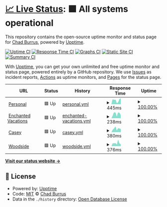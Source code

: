 # [📈 Live Status](https://chadburrus.github.io/upptime): <!--live status--> **🟩 All systems operational**

This repository contains the open-source uptime monitor and status page for [Chad Burrus](chadburrus.com), powered by [Upptime](https://github.com/upptime/upptime).

[![Uptime CI](https://github.com/chadburrus/upptime/workflows/Uptime%20CI/badge.svg)](https://github.com/chadburrus/upptime/actions?query=workflow%3A%22Uptime+CI%22)
[![Response Time CI](https://github.com/chadburrus/upptime/workflows/Response%20Time%20CI/badge.svg)](https://github.com/chadburrus/upptime/actions?query=workflow%3A%22Response+Time+CI%22)
[![Graphs CI](https://github.com/chadburrus/upptime/workflows/Graphs%20CI/badge.svg)](https://github.com/chadburrus/upptime/actions?query=workflow%3A%22Graphs+CI%22)
[![Static Site CI](https://github.com/chadburrus/upptime/workflows/Static%20Site%20CI/badge.svg)](https://github.com/chadburrus/upptime/actions?query=workflow%3A%22Static+Site+CI%22)
[![Summary CI](https://github.com/chadburrus/upptime/workflows/Summary%20CI/badge.svg)](https://github.com/chadburrus/upptime/actions?query=workflow%3A%22Summary+CI%22)

With [Upptime](https://upptime.js.org), you can get your own unlimited and free uptime monitor and status page, powered entirely by a GitHub repository. We use [Issues](https://github.com/chadburrus/upptime/issues) as incident reports, [Actions](https://github.com/chadburrus/upptime/actions) as uptime monitors, and [Pages](https://chadburrus.github.io/upptime) for the status page.

<!--start: status pages-->
<!-- This summary is generated by Upptime (https://github.com/upptime/upptime) -->
<!-- Do not edit this manually, your changes will be overwritten -->
<!-- prettier-ignore -->
| URL | Status | History | Response Time | Uptime |
| --- | ------ | ------- | ------------- | ------ |
| <img alt="" src="https://favicons.githubusercontent.com/chadburrus.com" height="13"> [Personal](https://chadburrus.com) | 🟩 Up | [personal.yml](https://github.com/chadburrus/upptime/commits/HEAD/history/personal.yml) | <details><summary><img alt="Response time graph" src="./graphs/personal/response-time-week.png" height="20"> 445ms</summary><br><a href="https://chadburrus.github.io/upptime/history/personal"><img alt="Response time 600" src="https://img.shields.io/endpoint?url=https%3A%2F%2Fraw.githubusercontent.com%2Fchadburrus%2Fupptime%2FHEAD%2Fapi%2Fpersonal%2Fresponse-time.json"></a><br><a href="https://chadburrus.github.io/upptime/history/personal"><img alt="24-hour response time 670" src="https://img.shields.io/endpoint?url=https%3A%2F%2Fraw.githubusercontent.com%2Fchadburrus%2Fupptime%2FHEAD%2Fapi%2Fpersonal%2Fresponse-time-day.json"></a><br><a href="https://chadburrus.github.io/upptime/history/personal"><img alt="7-day response time 445" src="https://img.shields.io/endpoint?url=https%3A%2F%2Fraw.githubusercontent.com%2Fchadburrus%2Fupptime%2FHEAD%2Fapi%2Fpersonal%2Fresponse-time-week.json"></a><br><a href="https://chadburrus.github.io/upptime/history/personal"><img alt="30-day response time 413" src="https://img.shields.io/endpoint?url=https%3A%2F%2Fraw.githubusercontent.com%2Fchadburrus%2Fupptime%2FHEAD%2Fapi%2Fpersonal%2Fresponse-time-month.json"></a><br><a href="https://chadburrus.github.io/upptime/history/personal"><img alt="1-year response time 600" src="https://img.shields.io/endpoint?url=https%3A%2F%2Fraw.githubusercontent.com%2Fchadburrus%2Fupptime%2FHEAD%2Fapi%2Fpersonal%2Fresponse-time-year.json"></a></details> | <details><summary><a href="https://chadburrus.github.io/upptime/history/personal">100.00%</a></summary><a href="https://chadburrus.github.io/upptime/history/personal"><img alt="All-time uptime 99.76%" src="https://img.shields.io/endpoint?url=https%3A%2F%2Fraw.githubusercontent.com%2Fchadburrus%2Fupptime%2FHEAD%2Fapi%2Fpersonal%2Fuptime.json"></a><br><a href="https://chadburrus.github.io/upptime/history/personal"><img alt="24-hour uptime 100.00%" src="https://img.shields.io/endpoint?url=https%3A%2F%2Fraw.githubusercontent.com%2Fchadburrus%2Fupptime%2FHEAD%2Fapi%2Fpersonal%2Fuptime-day.json"></a><br><a href="https://chadburrus.github.io/upptime/history/personal"><img alt="7-day uptime 100.00%" src="https://img.shields.io/endpoint?url=https%3A%2F%2Fraw.githubusercontent.com%2Fchadburrus%2Fupptime%2FHEAD%2Fapi%2Fpersonal%2Fuptime-week.json"></a><br><a href="https://chadburrus.github.io/upptime/history/personal"><img alt="30-day uptime 100.00%" src="https://img.shields.io/endpoint?url=https%3A%2F%2Fraw.githubusercontent.com%2Fchadburrus%2Fupptime%2FHEAD%2Fapi%2Fpersonal%2Fuptime-month.json"></a><br><a href="https://chadburrus.github.io/upptime/history/personal"><img alt="1-year uptime 99.76%" src="https://img.shields.io/endpoint?url=https%3A%2F%2Fraw.githubusercontent.com%2Fchadburrus%2Fupptime%2FHEAD%2Fapi%2Fpersonal%2Fuptime-year.json"></a></details>
| <img alt="" src="https://favicons.githubusercontent.com/yourenchantingvacation.com" height="13"> [Enchanted Vacations](https://yourenchantingvacation.com) | 🟩 Up | [enchanted-vacations.yml](https://github.com/chadburrus/upptime/commits/HEAD/history/enchanted-vacations.yml) | <details><summary><img alt="Response time graph" src="./graphs/enchanted-vacations/response-time-week.png" height="20"> 238ms</summary><br><a href="https://chadburrus.github.io/upptime/history/enchanted-vacations"><img alt="Response time 359" src="https://img.shields.io/endpoint?url=https%3A%2F%2Fraw.githubusercontent.com%2Fchadburrus%2Fupptime%2FHEAD%2Fapi%2Fenchanted-vacations%2Fresponse-time.json"></a><br><a href="https://chadburrus.github.io/upptime/history/enchanted-vacations"><img alt="24-hour response time 162" src="https://img.shields.io/endpoint?url=https%3A%2F%2Fraw.githubusercontent.com%2Fchadburrus%2Fupptime%2FHEAD%2Fapi%2Fenchanted-vacations%2Fresponse-time-day.json"></a><br><a href="https://chadburrus.github.io/upptime/history/enchanted-vacations"><img alt="7-day response time 238" src="https://img.shields.io/endpoint?url=https%3A%2F%2Fraw.githubusercontent.com%2Fchadburrus%2Fupptime%2FHEAD%2Fapi%2Fenchanted-vacations%2Fresponse-time-week.json"></a><br><a href="https://chadburrus.github.io/upptime/history/enchanted-vacations"><img alt="30-day response time 270" src="https://img.shields.io/endpoint?url=https%3A%2F%2Fraw.githubusercontent.com%2Fchadburrus%2Fupptime%2FHEAD%2Fapi%2Fenchanted-vacations%2Fresponse-time-month.json"></a><br><a href="https://chadburrus.github.io/upptime/history/enchanted-vacations"><img alt="1-year response time 359" src="https://img.shields.io/endpoint?url=https%3A%2F%2Fraw.githubusercontent.com%2Fchadburrus%2Fupptime%2FHEAD%2Fapi%2Fenchanted-vacations%2Fresponse-time-year.json"></a></details> | <details><summary><a href="https://chadburrus.github.io/upptime/history/enchanted-vacations">100.00%</a></summary><a href="https://chadburrus.github.io/upptime/history/enchanted-vacations"><img alt="All-time uptime 99.78%" src="https://img.shields.io/endpoint?url=https%3A%2F%2Fraw.githubusercontent.com%2Fchadburrus%2Fupptime%2FHEAD%2Fapi%2Fenchanted-vacations%2Fuptime.json"></a><br><a href="https://chadburrus.github.io/upptime/history/enchanted-vacations"><img alt="24-hour uptime 100.00%" src="https://img.shields.io/endpoint?url=https%3A%2F%2Fraw.githubusercontent.com%2Fchadburrus%2Fupptime%2FHEAD%2Fapi%2Fenchanted-vacations%2Fuptime-day.json"></a><br><a href="https://chadburrus.github.io/upptime/history/enchanted-vacations"><img alt="7-day uptime 100.00%" src="https://img.shields.io/endpoint?url=https%3A%2F%2Fraw.githubusercontent.com%2Fchadburrus%2Fupptime%2FHEAD%2Fapi%2Fenchanted-vacations%2Fuptime-week.json"></a><br><a href="https://chadburrus.github.io/upptime/history/enchanted-vacations"><img alt="30-day uptime 100.00%" src="https://img.shields.io/endpoint?url=https%3A%2F%2Fraw.githubusercontent.com%2Fchadburrus%2Fupptime%2FHEAD%2Fapi%2Fenchanted-vacations%2Fuptime-month.json"></a><br><a href="https://chadburrus.github.io/upptime/history/enchanted-vacations"><img alt="1-year uptime 99.78%" src="https://img.shields.io/endpoint?url=https%3A%2F%2Fraw.githubusercontent.com%2Fchadburrus%2Fupptime%2FHEAD%2Fapi%2Fenchanted-vacations%2Fuptime-year.json"></a></details>
| <img alt="" src="https://favicons.githubusercontent.com/caseyburrus.org" height="13"> [Casey](https://caseyburrus.org) | 🟩 Up | [casey.yml](https://github.com/chadburrus/upptime/commits/HEAD/history/casey.yml) | <details><summary><img alt="Response time graph" src="./graphs/casey/response-time-week.png" height="20"> 380ms</summary><br><a href="https://chadburrus.github.io/upptime/history/casey"><img alt="Response time 370" src="https://img.shields.io/endpoint?url=https%3A%2F%2Fraw.githubusercontent.com%2Fchadburrus%2Fupptime%2FHEAD%2Fapi%2Fcasey%2Fresponse-time.json"></a><br><a href="https://chadburrus.github.io/upptime/history/casey"><img alt="24-hour response time 357" src="https://img.shields.io/endpoint?url=https%3A%2F%2Fraw.githubusercontent.com%2Fchadburrus%2Fupptime%2FHEAD%2Fapi%2Fcasey%2Fresponse-time-day.json"></a><br><a href="https://chadburrus.github.io/upptime/history/casey"><img alt="7-day response time 380" src="https://img.shields.io/endpoint?url=https%3A%2F%2Fraw.githubusercontent.com%2Fchadburrus%2Fupptime%2FHEAD%2Fapi%2Fcasey%2Fresponse-time-week.json"></a><br><a href="https://chadburrus.github.io/upptime/history/casey"><img alt="30-day response time 364" src="https://img.shields.io/endpoint?url=https%3A%2F%2Fraw.githubusercontent.com%2Fchadburrus%2Fupptime%2FHEAD%2Fapi%2Fcasey%2Fresponse-time-month.json"></a><br><a href="https://chadburrus.github.io/upptime/history/casey"><img alt="1-year response time 370" src="https://img.shields.io/endpoint?url=https%3A%2F%2Fraw.githubusercontent.com%2Fchadburrus%2Fupptime%2FHEAD%2Fapi%2Fcasey%2Fresponse-time-year.json"></a></details> | <details><summary><a href="https://chadburrus.github.io/upptime/history/casey">100.00%</a></summary><a href="https://chadburrus.github.io/upptime/history/casey"><img alt="All-time uptime 99.81%" src="https://img.shields.io/endpoint?url=https%3A%2F%2Fraw.githubusercontent.com%2Fchadburrus%2Fupptime%2FHEAD%2Fapi%2Fcasey%2Fuptime.json"></a><br><a href="https://chadburrus.github.io/upptime/history/casey"><img alt="24-hour uptime 100.00%" src="https://img.shields.io/endpoint?url=https%3A%2F%2Fraw.githubusercontent.com%2Fchadburrus%2Fupptime%2FHEAD%2Fapi%2Fcasey%2Fuptime-day.json"></a><br><a href="https://chadburrus.github.io/upptime/history/casey"><img alt="7-day uptime 100.00%" src="https://img.shields.io/endpoint?url=https%3A%2F%2Fraw.githubusercontent.com%2Fchadburrus%2Fupptime%2FHEAD%2Fapi%2Fcasey%2Fuptime-week.json"></a><br><a href="https://chadburrus.github.io/upptime/history/casey"><img alt="30-day uptime 100.00%" src="https://img.shields.io/endpoint?url=https%3A%2F%2Fraw.githubusercontent.com%2Fchadburrus%2Fupptime%2FHEAD%2Fapi%2Fcasey%2Fuptime-month.json"></a><br><a href="https://chadburrus.github.io/upptime/history/casey"><img alt="1-year uptime 99.81%" src="https://img.shields.io/endpoint?url=https%3A%2F%2Fraw.githubusercontent.com%2Fchadburrus%2Fupptime%2FHEAD%2Fapi%2Fcasey%2Fuptime-year.json"></a></details>
| <img alt="" src="https://favicons.githubusercontent.com/woodside-community.church" height="13"> [Woodside](https://woodside-community.church) | 🟩 Up | [woodside.yml](https://github.com/chadburrus/upptime/commits/HEAD/history/woodside.yml) | <details><summary><img alt="Response time graph" src="./graphs/woodside/response-time-week.png" height="20"> 376ms</summary><br><a href="https://chadburrus.github.io/upptime/history/woodside"><img alt="Response time 312" src="https://img.shields.io/endpoint?url=https%3A%2F%2Fraw.githubusercontent.com%2Fchadburrus%2Fupptime%2FHEAD%2Fapi%2Fwoodside%2Fresponse-time.json"></a><br><a href="https://chadburrus.github.io/upptime/history/woodside"><img alt="24-hour response time 238" src="https://img.shields.io/endpoint?url=https%3A%2F%2Fraw.githubusercontent.com%2Fchadburrus%2Fupptime%2FHEAD%2Fapi%2Fwoodside%2Fresponse-time-day.json"></a><br><a href="https://chadburrus.github.io/upptime/history/woodside"><img alt="7-day response time 376" src="https://img.shields.io/endpoint?url=https%3A%2F%2Fraw.githubusercontent.com%2Fchadburrus%2Fupptime%2FHEAD%2Fapi%2Fwoodside%2Fresponse-time-week.json"></a><br><a href="https://chadburrus.github.io/upptime/history/woodside"><img alt="30-day response time 333" src="https://img.shields.io/endpoint?url=https%3A%2F%2Fraw.githubusercontent.com%2Fchadburrus%2Fupptime%2FHEAD%2Fapi%2Fwoodside%2Fresponse-time-month.json"></a><br><a href="https://chadburrus.github.io/upptime/history/woodside"><img alt="1-year response time 312" src="https://img.shields.io/endpoint?url=https%3A%2F%2Fraw.githubusercontent.com%2Fchadburrus%2Fupptime%2FHEAD%2Fapi%2Fwoodside%2Fresponse-time-year.json"></a></details> | <details><summary><a href="https://chadburrus.github.io/upptime/history/woodside">100.00%</a></summary><a href="https://chadburrus.github.io/upptime/history/woodside"><img alt="All-time uptime 99.81%" src="https://img.shields.io/endpoint?url=https%3A%2F%2Fraw.githubusercontent.com%2Fchadburrus%2Fupptime%2FHEAD%2Fapi%2Fwoodside%2Fuptime.json"></a><br><a href="https://chadburrus.github.io/upptime/history/woodside"><img alt="24-hour uptime 100.00%" src="https://img.shields.io/endpoint?url=https%3A%2F%2Fraw.githubusercontent.com%2Fchadburrus%2Fupptime%2FHEAD%2Fapi%2Fwoodside%2Fuptime-day.json"></a><br><a href="https://chadburrus.github.io/upptime/history/woodside"><img alt="7-day uptime 100.00%" src="https://img.shields.io/endpoint?url=https%3A%2F%2Fraw.githubusercontent.com%2Fchadburrus%2Fupptime%2FHEAD%2Fapi%2Fwoodside%2Fuptime-week.json"></a><br><a href="https://chadburrus.github.io/upptime/history/woodside"><img alt="30-day uptime 100.00%" src="https://img.shields.io/endpoint?url=https%3A%2F%2Fraw.githubusercontent.com%2Fchadburrus%2Fupptime%2FHEAD%2Fapi%2Fwoodside%2Fuptime-month.json"></a><br><a href="https://chadburrus.github.io/upptime/history/woodside"><img alt="1-year uptime 99.81%" src="https://img.shields.io/endpoint?url=https%3A%2F%2Fraw.githubusercontent.com%2Fchadburrus%2Fupptime%2FHEAD%2Fapi%2Fwoodside%2Fuptime-year.json"></a></details>

<!--end: status pages-->

[**Visit our status website →**](https://chadburrus.github.io/upptime)

## 📄 License

- Powered by: [Upptime](https://github.com/upptime/upptime)
- Code: [MIT](./LICENSE) © [Chad Burrus](chadburrus.com)
- Data in the `./history` directory: [Open Database License](https://opendatacommons.org/licenses/odbl/1-0/)
